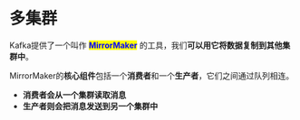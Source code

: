 # 多集群

Kafka提供了一个叫作 <mark style="color:blue;">**MirrorMaker**</mark> 的工具，我们**可以用它将数据复制到其他集群中**。

MirrorMaker的**核心组件**包括一个**消费者**和一个**生产者**，它们之间通过队列相连。

* **消费者会从一个集群读取消息**
* **生产者则会把消息发送到另一个集群中**
